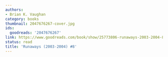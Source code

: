 ```yaml
---
authors:
- Brian K. Vaughan
category: books
thumbnail: 2047676267-cover.jpg
ids:
  goodreads: '2047676267'
link: https://www.goodreads.com/book/show/25773806-runaways-2003-2004-8
status: read
title: 'Runaways (2003-2004) #8'
---
```

